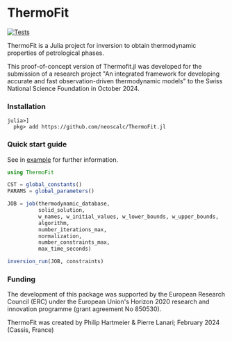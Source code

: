 # ThermoFit

[![Tests](https://github.com/neoscalc/ThermoFit.jl/actions/workflows/CI.yml/badge.svg?branch=main)](https://github.com/neoscalc/ThermoFit.jl/actions/workflows/CI.yml)

ThermoFit is a Julia project for inversion to obtain thermodynamic properties of petrological phases.

This proof-of-concept version of Thermofit.jl was developed for the submission of a research project "An integrated framework for developing accurate and fast observation-driven thermodynamic models" to the Swiss National Science Foundation in October 2024. 

### Installation

```julia-repl
julia>]
  pkg> add https://github.com/neoscalc/ThermoFit.jl
```

### Quick start guide

See in [example](https://github.com/neoscalc/ThermoFit.jl/blob/main/example/minim_w_small.jl) for further information.

```julia
using ThermoFit

CST = global_constants()
PARAMS = global_parameters()

JOB = job(thermodynamic_database,
          solid_solution,
          w_names, w_initial_values, w_lower_bounds, w_upper_bounds,
          algorithm,
          number_iterations_max,
          normalization,
          number_constraints_max,
          max_time_seconds)

inversion_run(JOB, constraints)
```


### Funding

The development of this package was supported by the European Research Council (ERC) under the European Union's Horizon 2020 research and innovation programme (grant agreement No 850530).


ThermoFit was created by Philip Hartmeier & Pierre Lanari; February 2024 (Cassis, France)
